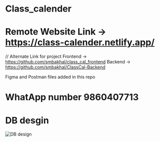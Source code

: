 # Class_calender

# Remote Website Link -> https://class-calender.netlify.app/ 

// Alternate Link for project 
Frontend -> https://github.com/smbakhal/class_cal_frontend
Backend ->  https://github.com/smbakhal/ClassCal-Backend

Figma and Postman files added in this repo


# WhatApp number 9860407713



# DB desgin

![DB design](https://github.com/smbakhal/Class_calender/blob/main/Database%20ER%20diagram%20(crow's%20foot).png)

